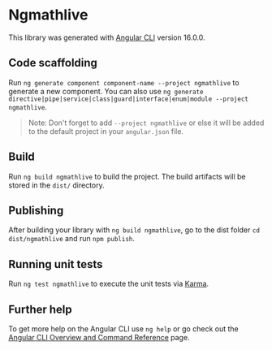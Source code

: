 # Ngmathlive

This library was generated with [Angular CLI](https://github.com/angular/angular-cli) version 16.0.0.

## Code scaffolding

Run `ng generate component component-name --project ngmathlive` to generate a new component. You can also
use `ng generate directive|pipe|service|class|guard|interface|enum|module --project ngmathlive`.
> Note: Don't forget to add `--project ngmathlive` or else it will be added to the default project in
> your `angular.json` file.

## Build

Run `ng build ngmathlive` to build the project. The build artifacts will be stored in the `dist/` directory.

## Publishing

After building your library with `ng build ngmathlive`, go to the dist folder `cd dist/ngmathlive` and
run `npm publish`.

## Running unit tests

Run `ng test ngmathlive` to execute the unit tests via [Karma](https://karma-runner.github.io).

## Further help

To get more help on the Angular CLI use `ng help` or go check out
the [Angular CLI Overview and Command Reference](https://angular.io/cli) page.
